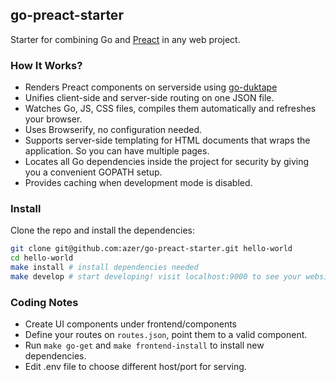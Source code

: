 ## go-preact-starter

Starter for combining Go and [Preact](https://github.com/developit/preact) in any web project. 

### How It Works?

* Renders Preact components on serverside using [go-duktape](https://github.com/olebedev/go-duktape)
* Unifies client-side and server-side routing on one JSON file.
* Watches Go, JS, CSS files, compiles them automatically and refreshes your browser.
* Uses Browserify, no configuration needed.
* Supports server-side templating for HTML documents that wraps the application. So you can have multiple pages.
* Locates all Go dependencies inside the project for security by giving you a convenient GOPATH setup.
* Provides caching when development mode is disabled.

### Install

Clone the repo and install the dependencies:

```bash
git clone git@github.com:azer/go-preact-starter.git hello-world
cd hello-world
make install # install dependencies needed
make develop # start developing! visit localhost:9000 to see your website!
```

### Coding Notes

* Create UI components under frontend/components
* Define your routes on `routes.json`, point them to a valid component.
* Run `make go-get` and `make frontend-install` to install new dependencies.
* Edit .env file to choose different host/port for serving.
